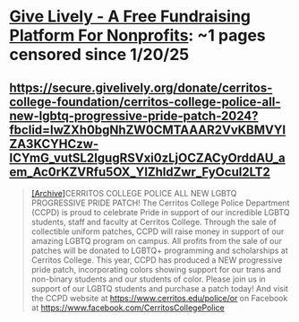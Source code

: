 



# [Give Lively - A Free Fundraising Platform For Nonprofits](givelively.org): ~1 pages censored since 1/20/25

## https://secure.givelively.org/donate/cerritos-college-foundation/cerritos-college-police-all-new-lgbtq-progressive-pride-patch-2024?fbclid=IwZXh0bgNhZW0CMTAAAR2VvKBMVYIZA3KCYHCzw-ICYmG_vutSL2IgugRSVxi0zLjOCZACyOrddAU_aem_Ac0rKZVRfu5OX_YIZhldZwr_FyOcul2LT2


> [[Archive]](https://web.archive.org/web/20240000000000*/https://secure.givelively.org/donate/cerritos-college-foundation/cerritos-college-police-all-new-lgbtq-progressive-pride-patch-2024?fbclid=IwZXh0bgNhZW0CMTAAAR2VvKBMVYIZA3KCYHCzw-ICYmG_vutSL2IgugRSVxi0zLjOCZACyOrddAU_aem_Ac0rKZVRfu5OX_YIZhldZwr_FyOcul2LT2)CERRITOS COLLEGE POLICE ALL NEW LGBTQ PROGRESSIVE PRIDE PATCH! The Cerritos College Police Department (CCPD) is proud to celebrate Pride in support of our incredible LGBTQ students, staff and faculty at Cerritos College. Through the sale of collectible uniform patches, CCPD will raise money in support of our amazing LGBTQ program on campus. All profits from the sale of our patches will be donated to LGBTQ+ programming and scholarships at Cerritos College. This year, CCPD has produced a NEW progressive pride patch, incorporating colors showing support for our trans and non-binary students and our students of color. Please join us in support of our LGBTQ students and purchase a patch today! And visit the CCPD website at https://www.cerritos.edu/police/or on Facebook at https://www.facebook.com/CerritosCollegePolice